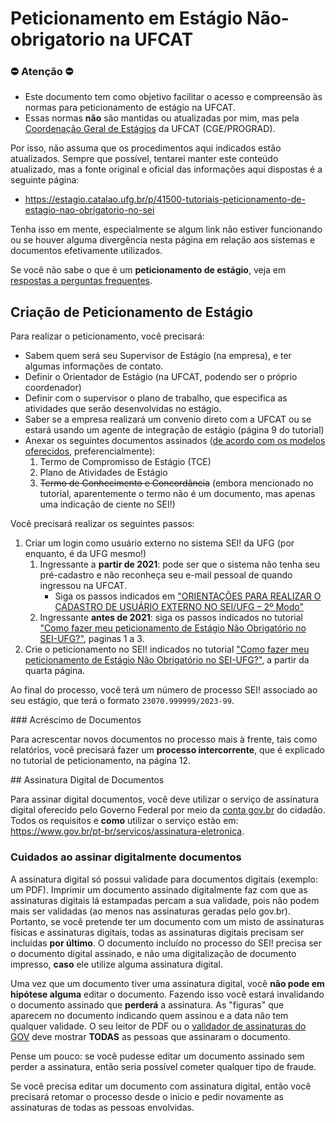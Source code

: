 # Peticionamento em Estágio Não-obrigatorio na UFCAT

### ⛔ Atenção ⛔

* Este documento tem como objetivo facilitar o acesso e compreensão às normas para peticionamento de estágio na UFCAT.
* Essas normas **não** são mantidas ou atualizadas por mim, mas pela [Coordenação Geral de Estágios](https://estagio.catalao.ufg.br/) da UFCAT (CGE/PROGRAD).

Por isso, não assuma que os procedimentos aqui indicados estão atualizados. Sempre que possível, tentarei manter este conteúdo atualizado, mas a fonte original e oficial das informações aqui dispostas é a seguinte página: 

* <https://estagio.catalao.ufg.br/p/41500-tutoriais-peticionamento-de-estagio-nao-obrigatorio-no-sei>

Tenha isso em mente, especialmente se algum link não estiver funcionando ou se houver alguma divergência nesta página em relação aos sistemas e documentos efetivamente utilizados. 

Se você não sabe o que é um **peticionamento de estágio**, veja em [respostas a perguntas frequentes](/estagio/#faq).


## Criação de Peticionamento de Estágio

Para realizar o peticionamento, você precisará:

* Sabem quem será seu Supervisor de Estágio (na empresa), e ter algumas informações de contato.
* Definir o Orientador de Estágio (na UFCAT, podendo ser o próprio coordenador)
* Definir com o supervisor o plano de trabalho, que especifica as atividades que serão desenvolvidas no estágio.
* Saber se a empresa realizará um convenio direto com a UFCAT ou se estará usando um agente de integração de estágio (página 9 do tutorial)
* Anexar os seguintes documentos assinados ([de acordo com os modelos oferecidos](/estagio/#docs), preferencialmente):
  1. Termo de Compromisso de Estágio (TCE)
  2. Plano de Atividades de Estágio
  3. ~~Termo de Conhecimento e Concordância~~ (embora mencionado no tutorial, aparentemente o termo não é um documento, mas apenas uma indicação de ciente no SEI!)

Você precisará realizar os seguintes passos: 

1. Criar um login como usuário externo no sistema SEI! da UFG (por enquanto, é da UFG mesmo!)
   1. Ingressante a **partir de 2021**: pode ser que o sistema não tenha seu pré-cadastro e não reconheça seu e-mail pessoal de quando ingressou na UFCAT. 
      * Siga os passos indicados em ["ORIENTAÇÕES PARA REALIZAR O CADASTRO DE USUÁRIO EXTERNO NO SEI/UFG – 2º Modo"](https://estagio.catalao.ufg.br/p/41500-tutoriais-peticionamento-de-estagio-nao-obrigatorio-no-sei)
   2. Ingressante **antes de 2021**: siga os passos indicados no tutorial ["Como fazer meu peticionamento de Estágio Não Obrigatório no SEI-UFG?"](https://files.cercomp.ufg.br/weby/up/610/o/Orienta%C3%A7%C3%B5es_peticionamento_de_est%C3%A1gio_n%C3%A3o_obrigat%C3%B3rio_atualizado_28_abri.pdf), paginas 1 a 3.  
2. Crie o peticionamento no SEI! indicados no tutorial ["Como fazer meu peticionamento de Estágio Não Obrigatório no SEI-UFG?"](https://files.cercomp.ufg.br/weby/up/610/o/Orienta%C3%A7%C3%B5es_peticionamento_de_est%C3%A1gio_n%C3%A3o_obrigat%C3%B3rio_atualizado_28_abri.pdf), a partir da quarta página.

Ao final do processo, você terá um número de processo SEI! associado ao seu estágio, que terá o formato `23070.999999/2023-99`.

<a name="acrescimo-processo" />
### Acréscimo de Documentos 

Para acrescentar novos documentos no processo mais à frente, tais como relatórios, você precisará fazer um **processo intercorrente**, que é explicado no tutorial de peticionamento, na página 12.

<a name="assinatura" />
##  Assinatura Digital de Documentos

Para assinar digital documentos, você deve utilizar o serviço de assinatura digital oferecido pelo Governo Federal por meio da [conta gov.br](https://acesso.gov.br) do cidadão. Todos os requisitos e **como** utilizar o serviço estão em: <https://www.gov.br/pt-br/servicos/assinatura-eletronica>.

### Cuidados ao assinar digitalmente documentos

A assinatura digital só possui validade para documentos digitais (exemplo: um PDF). Imprimir um documento assinado digitalmente faz com que as assinaturas digitais lá estampadas percam a sua validade, pois não podem mais ser validadas (ao menos nas assinaturas geradas pelo gov.br). Portanto, se você pretende ter um documento com um misto de assinaturas físicas e assinaturas digitais, todas as assinaturas digitais precisam ser incluídas **por último**. O documento incluído no processo do SEI! precisa ser o documento digital assinado, e não uma digitalização de documento impresso, **caso** ele utilize alguma assinatura digital.

Uma vez que um documento tiver uma assinatura digital, você **não pode em hipótese alguma** editar o documento. Fazendo isso você estará invalidando o documento assinado que **perderá** a assinatura. As "figuras" que aparecem no documento indicando quem assinou e a data não tem qualquer validade. O seu leitor de PDF ou o [validador de assinaturas do GOV](https://validar.iti.gov.br/) deve mostrar **TODAS** as pessoas que assinaram o documento.

Pense um pouco: se você pudesse editar um documento assinado sem perder a assinatura, então seria possível cometer qualquer tipo de fraude.

Se você precisa editar um documento com assinatura digital, então você precisará retomar o processo desde o inicio e pedir novamente as assinaturas de todas as pessoas envolvidas.


